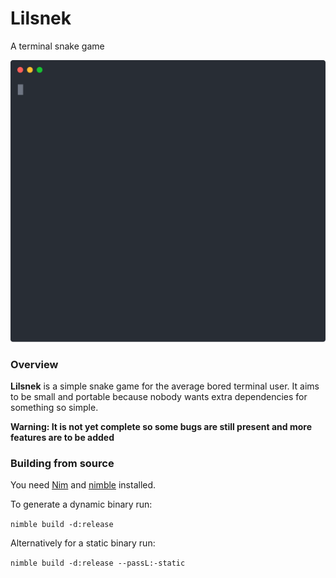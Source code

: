 # Lilsnek

A terminal snake game

![dfs](https://raw.githubusercontent.com/dimspith/lilsnek/master/preview.svg)

### Overview

**Lilsnek** is a simple snake game for the average bored terminal user. It aims to be small and portable because nobody wants extra dependencies for something so simple.

**Warning: It is not yet complete so some bugs are still present and more features are to be added**

### Building from source

You need [Nim](https://nim-lang.org/) and [nimble](https://github.com/nim-lang/nimble) installed.

To generate a dynamic binary run:

`nimble build -d:release`

Alternatively for a static binary run:

`nimble build -d:release --passL:-static`
